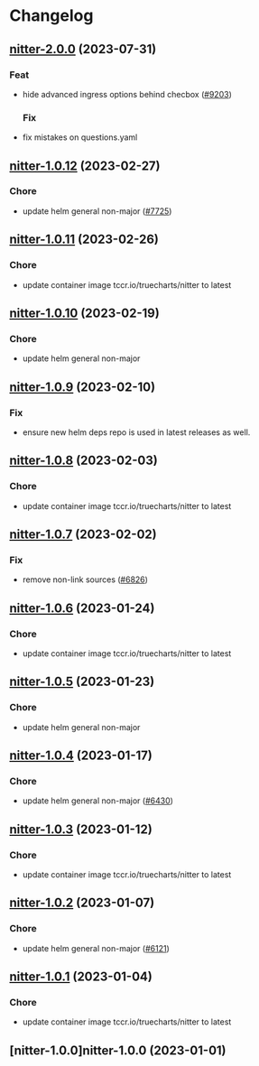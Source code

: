 # Changelog










## [nitter-2.0.0](https://github.com/truecharts/charts/compare/nitter-1.0.12...nitter-2.0.0) (2023-07-31)

### Feat

- hide advanced ingress options behind checbox ([#9203](https://github.com/truecharts/charts/issues/9203))
  
  ### Fix

- fix mistakes on questions.yaml
  
  


## [nitter-1.0.12](https://github.com/truecharts/charts/compare/nitter-1.0.11...nitter-1.0.12) (2023-02-27)

### Chore

- update helm general non-major ([#7725](https://github.com/truecharts/charts/issues/7725))
  
  


## [nitter-1.0.11](https://github.com/truecharts/charts/compare/nitter-1.0.10...nitter-1.0.11) (2023-02-26)

### Chore

- update container image tccr.io/truecharts/nitter to latest
  
  


## [nitter-1.0.10](https://github.com/truecharts/charts/compare/nitter-1.0.9...nitter-1.0.10) (2023-02-19)

### Chore

- update helm general non-major
  
  


## [nitter-1.0.9](https://github.com/truecharts/charts/compare/nitter-1.0.8...nitter-1.0.9) (2023-02-10)

### Fix

- ensure new helm deps repo is used in latest releases as well.
  
  


## [nitter-1.0.8](https://github.com/truecharts/charts/compare/nitter-1.0.7...nitter-1.0.8) (2023-02-03)

### Chore

- update container image tccr.io/truecharts/nitter to latest
  
  


## [nitter-1.0.7](https://github.com/truecharts/charts/compare/nitter-1.0.6...nitter-1.0.7) (2023-02-02)

### Fix

- remove non-link sources ([#6826](https://github.com/truecharts/charts/issues/6826))
  
  


## [nitter-1.0.6](https://github.com/truecharts/charts/compare/nitter-1.0.5...nitter-1.0.6) (2023-01-24)

### Chore

- update container image tccr.io/truecharts/nitter to latest
  
  


## [nitter-1.0.5](https://github.com/truecharts/charts/compare/nitter-1.0.4...nitter-1.0.5) (2023-01-23)

### Chore

- update helm general non-major
  
  


## [nitter-1.0.4](https://github.com/truecharts/charts/compare/nitter-1.0.3...nitter-1.0.4) (2023-01-17)

### Chore

- update helm general non-major ([#6430](https://github.com/truecharts/charts/issues/6430))
  
  


## [nitter-1.0.3](https://github.com/truecharts/charts/compare/nitter-1.0.2...nitter-1.0.3) (2023-01-12)

### Chore

- update container image tccr.io/truecharts/nitter to latest
  
  


## [nitter-1.0.2](https://github.com/truecharts/charts/compare/nitter-1.0.1...nitter-1.0.2) (2023-01-07)

### Chore

- update helm general non-major ([#6121](https://github.com/truecharts/charts/issues/6121))
  
  


## [nitter-1.0.1](https://github.com/truecharts/charts/compare/nitter-1.0.0...nitter-1.0.1) (2023-01-04)

### Chore

- update container image tccr.io/truecharts/nitter to latest
  
  


## [nitter-1.0.0]nitter-1.0.0 (2023-01-01)

